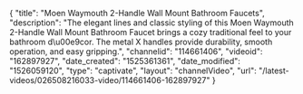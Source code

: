 {
    "title": "Moen Waymouth 2-Handle Wall Mount Bathroom Faucets",
    "description": "The elegant lines and classic styling of this Moen Waymouth 2-Handle Wall Mount Bathroom Faucet brings a cozy traditional feel to your bathroom d\u00e9cor. The metal X handles provide durability, smooth operation, and easy gripping.",
    "channelid": "114661406",
    "videoid": "162897927",
    "date_created": "1525361361",
    "date_modified": "1526059120",
    "type": "captivate",
    "layout": "channelVideo",
    "url": "\/latest-videos\/026508216033-video\/114661406-162897927"
}